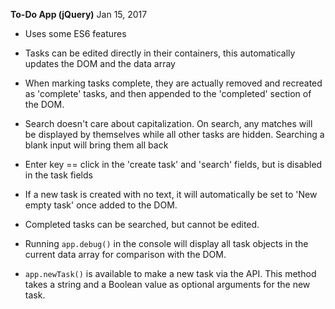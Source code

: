 **To-Do App (jQuery)**
Jan 15, 2017

- Uses some ES6 features

- Tasks can be edited directly in their containers,
  this automatically updates the DOM and the data array

- When marking tasks complete, they are actually removed
  and recreated as 'complete' tasks, and then appended
  to the 'completed' section of the DOM.

- Search doesn't care about capitalization. On search, any
  matches will be displayed by themselves while all other
  tasks are hidden. Searching a blank input will bring them
  all back

- Enter key == click in the 'create task' and 'search' fields,
  but is disabled in the task fields

- If a new task is created with no text, it will automatically
  be set to 'New empty task' once added to the DOM.

- Completed tasks can be searched, but cannot be edited.

- Running ```app.debug()``` in the console will display all task objects
  in the current data array for comparison with the DOM.

- ```app.newTask()``` is available to make a new task via the API. This method
  takes a string and a Boolean value as optional arguments for the new task.